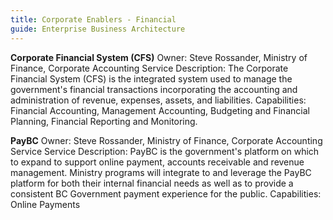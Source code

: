 ```yaml
---
title: Corporate Enablers - Financial
guide: Enterprise Business Architecture
---
```


**Corporate Financial System (CFS)** Owner: Steve Rossander, Ministry of Finance, Corporate Accounting Service Description: The Corporate Financial System (CFS) is the integrated system used to manage the government's financial transactions incorporating the accounting and administration of revenue, expenses, assets, and liabilities. Capabilities: Financial Accounting, Management Accounting, Budgeting and Financial Planning, Financial Reporting and Monitoring.

**PayBC** Owner: Steve Rossander, Ministry of Finance, Corporate Accounting Service Service Description: PayBC is the government's platform on which to expand to support online payment, accounts receivable and revenue management. Ministry programs will integrate to and leverage the PayBC platform for both their internal financial needs as well as to provide a consistent BC Government payment experience for the public. Capabilities: Online Payments
